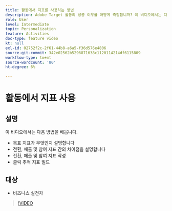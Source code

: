 ```yaml
---
title: 활동에서 지표를 사용하는 방법
description: Adobe Target 활동의 성공 여부를 어떻게 측정합니까? 이 비디오에서는 다양한 유형의 목표 지표를 알아보고, 이를 사용하여 활동의 성과를 측정하는 방법을 알아봅니다.
role: User
level: Intermediate
topic: Personalization
feature: Activities
doc-type: feature video
kt: null
exl-id: 02752f2c-2f61-44b8-a6a5-f36d576e4806
source-git-commit: 342e02562b5296871638c1120114214df6115809
workflow-type: tm+mt
source-wordcount: '80'
ht-degree: 6%

---
```


# 활동에서 지표 사용

## 설명

이 비디오에서는 다음 방법을 배웁니다.

* 목표 지표가 무엇인지 설명합니다
* 전환, 매출 및 참여 지표 간의 차이점을 설명합니다
* 전환, 매출 및 참여 지표 작성
* 클릭 추적 지표 빌드

## 대상

* 비즈니스 실천자

>[!VIDEO](https://video.tv.adobe.com/v/17380/?quality=12)

